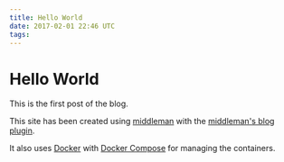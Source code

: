 ```yaml
---
title: Hello World
date: 2017-02-01 22:46 UTC
tags:
---
```


# Hello World

This is the first post of the blog.

This site has been created using [middleman](https://middlemanapp.com) with the [middleman's blog plugin](https://middlemanapp.com/basics/blogging/).

It also uses [Docker](https://www.docker.com/) with [Docker Compose](https://docs.docker.com/compose/) for managing the containers.
